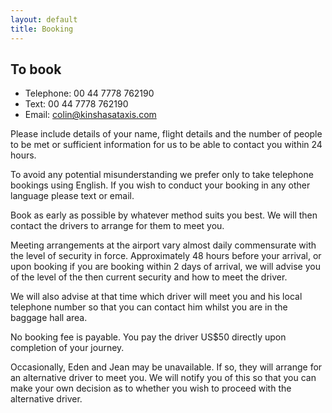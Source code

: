 ```yaml
---
layout: default
title: Booking
---
```


To book
-------
* Telephone:      00 44 7778 762190
* Text:           00 44 7778 762190
* Email:          <a href="mailto:colin@kinshasataxis.com">colin@kinshasataxis.com</a>

Please include details of your name, flight details and the number of people to be met or sufficient information for us to be able to contact you within 24 hours.

To avoid any potential misunderstanding we prefer only to take telephone bookings using English. If you wish to conduct your booking in any other language please text or email.

Book as early as possible by whatever method suits you best. We will then contact the drivers to arrange for them to meet you.

Meeting arrangements at the airport vary almost daily commensurate with the level of security in force. Approximately 48 hours before your arrival, or upon booking if you are booking within 2 days of arrival, we will advise you of the level of the then current security and how to meet the driver.

We will also advise at that time which driver will meet you and his local telephone number so that you can contact him whilst you are in the baggage hall area.

No booking fee is payable. You pay the driver US$50 directly upon completion of your journey.

Occasionally, Eden and Jean may be unavailable. If so, they will arrange for an alternative driver to meet you. We will notify you of this so that you can make your own decision as to whether you wish to proceed with the alternative driver.
